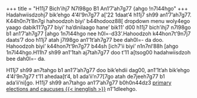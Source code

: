 +++
title = "H11j7 Bich’ihj7 N7l98go B1 An1’7’ah7g77 {ahgo !n7l44hgo"
+++
Hadahwiisdzohj7 bik’ehgo 4’4l’9n7g77 a[’22 1daat’4 h11j7 sh99 an1’7’ah7g77. K44h0n7t’8n7gi hahoodzoh biyi’ b44hodooz88[ dropdown menu woly4ego yaago dabik11’7g77 biyi’ ha’dinilaago hane’ bik11’ d00 h11j7 bich’ihj7 n7l98go b1 an1’7’ah7g77 [ahgo 1n7l44hgo nee h0l=-d33’.Hahoodzoh k44hon7t’9n7j7 daats’7 doo h11j7 atah j7l98go an1’1t’ah7g77 bee dah0l=- da doo.  Hahoodzoh biyi’ k44hon7t’9n7g77 b44sh [ich7’ii biyi’ n1n7nl’88h [ahgo 1n7l44hgo.H11h7 sh99 an1’1tah aj7tah7g77 doo t’11 a[tsog00 hadahwiisdzoh bee dah0l=- da.

H11j7 sh99 an7tahgo b1 an1’7’ah7g77 doo bik’ehdii dag00, an1’1t’ah bik’ehgo 4’4l’9n7g77 t’11 ahedaa[t’4, b1 ada’ii’n77[7go atah de7jeeh7g77 b1 ada’ii’ni[go. H11j7 sh99 an7tahgo an1’7’ah7g77 b0h0n44dz3 [primary elections and caucuses {{< inenglish >}}](https://www.usa.gov/election#item-37162) n1’1dleehgo.
